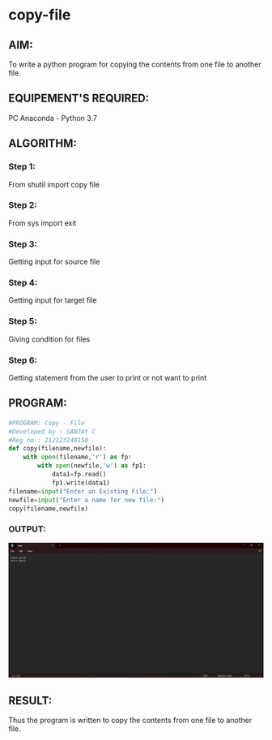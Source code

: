 # copy-file
## AIM:
To write a python program for copying the contents from one file to another file.
## EQUIPEMENT'S REQUIRED: 
PC
Anaconda - Python 3.7
## ALGORITHM: 
### Step 1:
From shutil import copy file

### Step 2: 
 From sys import exit
 
### Step 3:
Getting input for source file

### Step 4:  
Getting input for target file

### Step 5: 
Giving condition for files

### Step 6:
Getting statement from the user to print or not want to print
## PROGRAM:
```py
#PROGRAM: Copy - File
#Developed by : SANJAY C
#Reg no : 212223240150
def copy(filename,newfile):
    with open(filename,'r') as fp:
        with open(newfile,'w') as fp1:
            data1=fp.read()
            fp1.write(data1)
filename=input("Enter an Existing File:")
newfile=input("Enter a name for new file:")
copy(filename,newfile)
```
### OUTPUT:
![](./output.png)

## RESULT:
Thus the program is written to copy the contents from one file to another file.